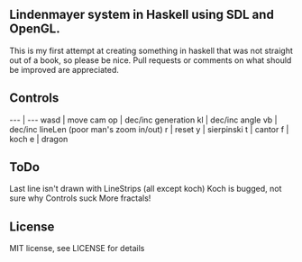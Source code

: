 Lindenmayer system in Haskell using SDL and OpenGL.
---
This is my first attempt at creating something in haskell that was not straight
out of a book, so please be nice. Pull requests or comments on what should be
improved are appreciated.

Controls
---
--- | ---
wasd | move cam
op   | dec/inc generation
kl   | dec/inc angle
vb   | dec/inc lineLen (poor man's zoom in/out)
r    | reset
y    | sierpinski
t    | cantor
f    | koch
e    | dragon

ToDo
---
Last line isn't drawn with LineStrips (all except koch)
Koch is bugged, not sure why
Controls suck
More fractals!

License
---
MIT license, see LICENSE for details
